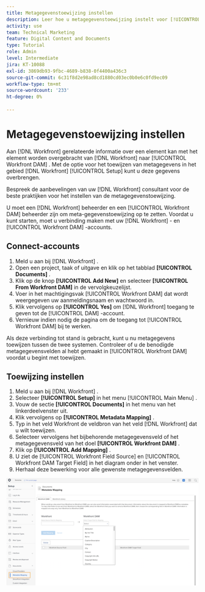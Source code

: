 ```yaml
---
title: Metagegevenstoewijzing instellen
description: Leer hoe u metagegevenstoewijzing instelt voor [!UICONTROL Workfront DAM] .
activity: use
team: Technical Marketing
feature: Digital Content and Documents
type: Tutorial
role: Admin
level: Intermediate
jira: KT-10088
exl-id: 3869db93-9fbc-4689-b838-0f4400a436c3
source-git-commit: 6c31f8d2e98ad8cd1880cd03ec0b0e6c0fd9ec09
workflow-type: tm+mt
source-wordcount: '233'
ht-degree: 0%

---
```


# Metagegevenstoewijzing instellen

Aan [!DNL Workfront] gerelateerde informatie over een element kan met het element worden overgebracht van [!DNL Workfront] naar [!UICONTROL Workfront DAM] . Met de optie voor het toewijzen van metagegevens in het gebied [!DNL Workfront] [!UICONTROL Setup] kunt u deze gegevens overbrengen.

Bespreek de aanbevelingen van uw [!DNL Workfront] consultant voor de beste praktijken voor het instellen van de metagegevenstoewijzing.

U moet een [!DNL Workfront] beheerder en een [!UICONTROL Workfront DAM] beheerder zijn om meta-gegevenstoewijzing op te zetten. Voordat u kunt starten, moet u verbinding maken met uw [!DNL Workfront] - en [!UICONTROL Workfront DAM] -accounts.

## Connect-accounts

1. Meld u aan bij [!DNL Workfront] .
1. Open een project, taak of uitgave en klik op het tabblad **[!UICONTROL Documents]** .
1. Klik op de knop **[!UICONTROL Add New]** en selecteer **[!UICONTROL From Workfront DAM]** in de vervolgkeuzelijst.
1. Voer in het machtigingsvak [!UICONTROL Workfront DAM] dat wordt weergegeven uw aanmeldingsnaam en wachtwoord in.
1. Klik vervolgens op **[!UICONTROL Yes]** om [!DNL Workfront] toegang te geven tot de [!UICONTROL DAM] -account.
1. Vernieuw indien nodig de pagina om de toegang tot [!UICONTROL Workfront DAM] bij te werken.

Als deze verbinding tot stand is gebracht, kunt u nu metagegevens toewijzen tussen de twee systemen. Controleer of u de benodigde metagegevensvelden al hebt gemaakt in [!UICONTROL Workfront DAM] voordat u begint met toewijzen.

## Toewijzing instellen

1. Meld u aan bij [!DNL Workfront] .
1. Selecteer **[!UICONTROL Setup]** in het menu [!UICONTROL Main Menu] .
1. Vouw de sectie **[!UICONTROL Documents]** in het menu van het linkerdeelvenster uit.
1. Klik vervolgens op **[!UICONTROL Metadata Mapping]** .
1. Typ in het veld Workfront de veldbron van het veld [!DNL Workfront] dat u wilt toewijzen.
1. Selecteer vervolgens het bijbehorende metagegevensveld of het metagegevensveld van het doel **[!UICONTROL Workfront DAM]** .
1. Klik op **[!UICONTROL Add Mapping]** .
1. U ziet de [!UICONTROL Workfront Field Source] en [!UICONTROL Workfront DAM Target Field] in het diagram onder in het venster.
1. Herhaal deze bewerking voor alle gewenste metagegevensvelden.

![&#x200B; Een schermafbeelding van het [!UICONTROL Metadata Mapping] scherm in [!DNL Workfront]](assets/01-metadata-mapping.png)
